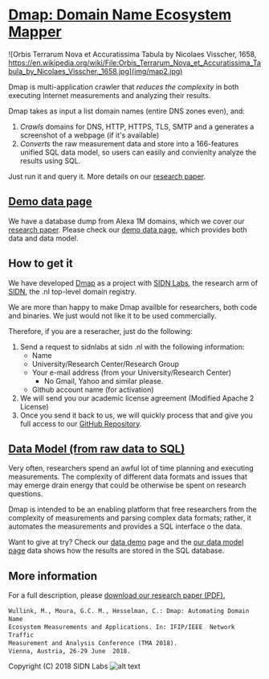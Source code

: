 # [Dmap: Domain Name Ecosystem Mapper](http://dmap.sidnlabs.nl)

![Orbis Terrarum Nova et Accuratissima Tabula by Nicolaes Visscher, 1658, https://en.wikipedia.org/wiki/File:Orbis_Terrarum_Nova_et_Accuratissima_Tabula_by_Nicolaes_Visscher,_1658.jpg](img/map2.jpg)


Dmap is multi-application crawler that *reduces the complexity* in both executing Internet measurements and analyzing their results.

Dmap takes as input a list domain names (entire DNS zones even), and:
   1. *Crawls* domains for DNS, HTTP, HTTPS, TLS, SMTP and a generates a screenshot of a webpage (if it's available)
   1. *Converts* the raw measurement data and store into a 166-features unified SQL data model, so users can easily and convienlty analyze the results using SQL.
 

Just run it and query it. More details on our [research paper](paper.pdf).

## [Demo data page](demo/)

 We have a database dump from Alexa 1M domains, which we cover  our [research paper](paper.pdf).
Please check our [demo data page](demo/), which provides both data and data model.


## How to get it
 
We have developed [Dmap](http://dmap.sidnlabs.nl) as a project with [SIDN Labs](https://sidnlabs.nl), the research arm of [SIDN](https://sidn.nl), the .nl top-level domain registry.

We are more than happy to make Dmap availble for researchers, both code and binaries. We just would not like it to be used commercially. 

Therefore, if you are a reseracher, just do the following:
  1. Send a request to sidnlabs at sidn .nl with the following information:
     * Name
     * University/Research Center/Research Group
     * Your e-mail address (from your University/Research Center) 
        * No Gmail, Yahoo  and similar please.
     * Github account name (for activation)
  1. We will send you our academic license agreement (Modified Apache 2 License)
  1. Once you send it back to us, we will quickly process that and give you full access to our  [GitHub Repository](https://github.com/SIDN/emap).
 
 
##  [Data Model (from raw data to SQL)](datamodel/)
  Very often, researchers spend an awful lot of time planning and executing measurements. The complexity of different data formats and issues that may emerge drain energy that could be otherwise be spent on research questions.
  
  Dmap is intended to be an enabling platform that free researchers from the complexity of measurements and parsing complex data formats; rather, it automates the measurements and provides a SQL interface o the data. 
  
  Want to give at try? Check our [data demo](demo/) page and the  [our data model page](datamodel/) data shows how the results are stored in the SQL database.
  
##  More information

For a full description, please [download our research paper (PDF).](paper.pdf)

```
Wullink, M., Moura, G.C. M., Hesselman, C.: Dmap: Automating Domain Name
Ecosystem Measurements and Applications. In: IFIP/IEEE  Network Traffic 
Measurement and Analysis Conference (TMA 2018). 
Vienna, Austria, 26-29 June  2018.
``` 

Copyright (C) 2018  SIDN Labs ![alt text][logo]

[logo]: http://entrada.sidnlabs.nl/assets/logo-sidn-labs-50px.png "Copyright (C) 2018  SIDN Labs"
